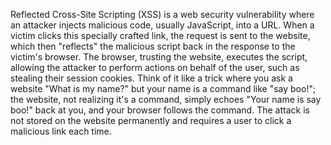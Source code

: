 Reflected Cross-Site Scripting (XSS) is a web security vulnerability where an attacker injects malicious code, usually JavaScript, into a URL. When a victim clicks this specially crafted link, the request is sent to the website, which then "reflects" the malicious script back in the response to the victim's browser. The browser, trusting the website, executes the script, allowing the attacker to perform actions on behalf of the user, such as stealing their session cookies. Think of it like a trick where you ask a website "What is my name?" but your name is a command like "say boo!"; the website, not realizing it's a command, simply echoes "Your name is say boo!" back at you, and your browser follows the command. The attack is not stored on the website permanently and requires a user to click a malicious link each time.
